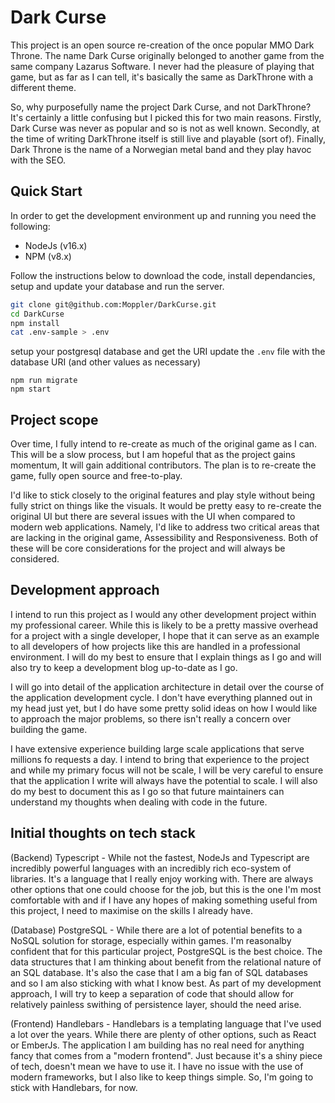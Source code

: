# Dark Curse

This project is an open source re-creation of the once popular MMO Dark Throne.
The name Dark Curse originally belonged to another game from the same company
Lazarus Software. I never had the pleasure of playing that game, but as far as I
can tell, it's basically the same as DarkThrone with a different theme.

So, why purposefully name the project Dark Curse, and not DarkThrone? It's
certainly a little confusing but I picked this for two main reasons. Firstly,
Dark Curse was never as popular and so is not as well known. Secondly, at the
time of writing DarkThrone itself is still live and playable (sort of). Finally,
Dark Throne is the name of a Norwegian metal band and they play havoc with the
SEO.

## Quick Start

In order to get the development environment up and running you need the
following:

* NodeJs (v16.x)
* NPM (v8.x)

Follow the instructions below to download the code, install dependancies, setup and update your database and run the server.

```bash
git clone git@github.com:Moppler/DarkCurse.git
cd DarkCurse
npm install
cat .env-sample > .env
```
setup your postgresql database and get the URI
update the `.env` file with the database URI (and other values as necessary)

```
npm run migrate
npm start
```

## Project scope

Over time, I fully intend to re-create as much of the original game as I can.
This will be a slow process, but I am hopeful that as the project gains
momentum, It will gain additional contributors. The plan is to re-create the
game, fully open source and free-to-play.

I'd like to stick closely to the
original features and play style without being fully strict on things like the
visuals. It would be pretty easy to re-create the original UI but there are
several issues with the UI when compared to modern web applications. Namely, I'd
like to address two critical areas that are lacking in the original game,
Assessibility and Responsiveness. Both of these will be core considerations for
the project and will always be considered.

## Development approach

I intend to run this project as I would any other development project within my
professional career. While this is likely to be a pretty massive overhead for a
project with a single developer, I hope that it can serve as an example to all
developers of how projects like this are handled in a professional environment.
I will do my best to ensure that I explain things as I go and will also try to
keep a development blog up-to-date as I go.

I will go into detail of the application architecture in detail over the course
of the application development cycle. I don't have everything planned out in my
head just yet, but I do have some pretty solid ideas on how I would like to
approach the major problems, so there isn't really a concern over building the
game.

I have extensive experience building large scale applications that serve
millions fo requests a day. I intend to bring that experience to the project and
while my primary focus will not be scale, I will be very careful to ensure that
the application I write will always have the potential to scale. I will also do
my best to document this as I go so that future maintainers can understand my
thoughts when dealing with code in the future.

## Initial thoughts on tech stack

(Backend) Typescript - While not the fastest, NodeJs and Typescript are
incredibly powerful languages with an incredibly rich eco-system of libraries.
It's a language that I really enjoy working with. There are always other options
that one could choose for the job, but this is the one I'm most comfortable with
and if I have any hopes of making something useful from this project, I need to
maximise on the skills I already have.

(Database) PostgreSQL - While there are a lot of potential benefits to a NoSQL
solution for storage, especially within games. I'm reasonalby confident that for
this particular project, PostgreSQL is the best choice. The data structures that
I am thinking about benefit from the relational nature of an SQL database. It's
also the case that I am a big fan of SQL databases and so I am also sticking
with what I know best. As part of my development approach, I will try to keep a
separation of code that should allow for relatively painless swithing of
persistence layer, should the need arise.

(Frontend) Handlebars - Handlebars is a templating language that I've used a
lot over the years. While there are plenty of other options, such as React or
EmberJs. The application I am building has no real need for anything fancy that
comes from a "modern frontend". Just because it's a shiny piece of tech, doesn't
mean we have to use it. I have no issue with the use of modern frameworks, but
I also like to keep things simple. So, I'm going to stick with Handlebars, for
now.
